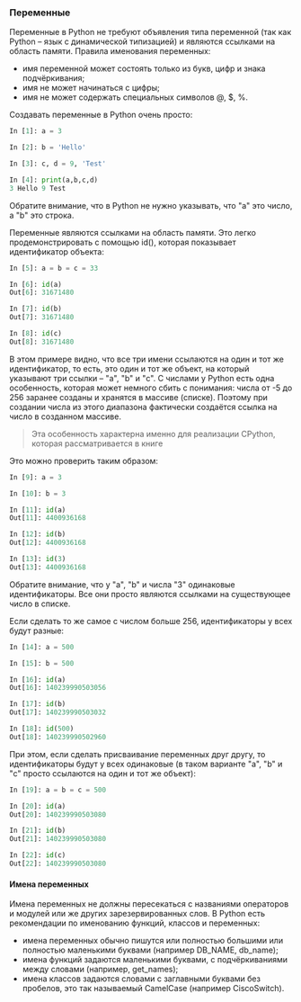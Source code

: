 ### Переменные

Переменные в Python не требуют объявления типа переменной (так как Python – язык с динамической типизацией) и являются ссылками на область памяти. Правила именования переменных:

* имя переменной может состоять только из букв, цифр и знака подчёркивания;
* имя не может начинаться с цифры;
* имя не может содержать специальных символов @, $, %.

Создавать переменные в Python очень просто:

```python
In [1]: a = 3

In [2]: b = 'Hello'

In [3]: c, d = 9, 'Test'

In [4]: print(a,b,c,d)
3 Hello 9 Test
```

Обратите внимание, что в Python не нужно указывать, что "a" это число, а "b" это строка.

Переменные являются ссылками на область памяти. Это легко продемонстрировать с помощью id(), которая показывает идентификатор объекта:

```python
In [5]: a = b = c = 33

In [6]: id(a)
Out[6]: 31671480

In [7]: id(b)
Out[7]: 31671480

In [8]: id(c)
Out[8]: 31671480
```

В этом примере видно, что все три имени ссылаются на один и тот же идентификатор, то есть, это один и тот же объект, на который указывают три ссылки – "a", "b" и "c". С числами у Python есть одна особенность, которая может немного сбить с понимания: числа от -5 до 256 заранее созданы и хранятся в массиве (списке). Поэтому при создании числа из этого диапазона фактически создаётся ссылка на число в созданном массиве.

> Эта особенность характерна именно для реализации CPython, которая рассматривается в книге

Это можно проверить таким образом:

```python
In [9]: a = 3

In [10]: b = 3

In [11]: id(a)
Out[11]: 4400936168

In [12]: id(b)
Out[12]: 4400936168

In [13]: id(3)
Out[13]: 4400936168
```

Обратите внимание, что у "a", "b" и числа "3" одинаковые идентификаторы. Все они просто являются ссылками на существующее число в списке.

Если сделать то же самое с числом больше 256, идентификаторы у всех будут разные:

```python
In [14]: a = 500

In [15]: b = 500

In [16]: id(a)
Out[16]: 140239990503056

In [17]: id(b)
Out[17]: 140239990503032

In [18]: id(500)
Out[18]: 140239990502960
```

При этом, если сделать присваивание переменных друг другу, то идентификаторы будут у всех одинаковые (в таком варианте "a", "b" и "c" просто ссылаются на один и тот же объект):

```python
In [19]: a = b = c = 500

In [20]: id(a)
Out[20]: 140239990503080

In [21]: id(b)
Out[21]: 140239990503080

In [22]: id(c)
Out[22]: 140239990503080
```

#### Имена переменных

Имена переменных не должны пересекаться с названиями операторов и модулей или же других зарезервированных слов. В Python есть рекомендации по именованию функций, классов и переменных:

* имена переменных обычно пишутся или полностью большими или полностью маленькими буквами (например DB_NAME, db_name);
* имена функций задаются маленькими буквами, с подчёркиваниями между словами (например, get_names);
* имена классов задаются словами с заглавными буквами без пробелов, это так называемый CamelCase (например CiscoSwitch).
